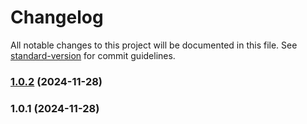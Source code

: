 # Changelog

All notable changes to this project will be documented in this file. See [standard-version](https://github.com/conventional-changelog/standard-version) for commit guidelines.

### [1.0.2](https://github.com/HayoDev/about-us/compare/v1.0.1...v1.0.2) (2024-11-28)

### 1.0.1 (2024-11-28)
